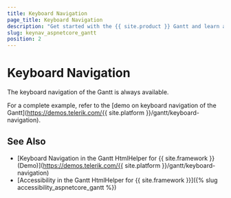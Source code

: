 ```yaml
---
title: Keyboard Navigation
page_title: Keyboard Navigation
description: "Get started with the {{ site.product }} Gantt and learn about the accessibility support it provides through its keyboard navigation functionality."
slug: keynav_aspnetcore_gantt
position: 2
---
```


# Keyboard Navigation

The keyboard navigation of the Gantt is always available.

For a complete example, refer to the [demo on keyboard navigation of the Gantt](https://demos.telerik.com/{{ site.platform }}/gantt/keyboard-navigation).

## See Also

* [Keyboard Navigation in the Gantt HtmlHelper for {{ site.framework }} (Demo)](https://demos.telerik.com/{{ site.platform }}/gantt/keyboard-navigation)
* [Accessibility in the Gantt HtmlHelper for {{ site.framework }}]({% slug accessibility_aspnetcore_gantt %})
